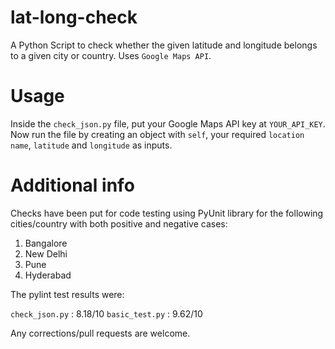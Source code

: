 # lat-long-check
A Python Script to check whether the given latitude and longitude belongs to a given city or country. Uses `Google Maps API`.

# Usage 

Inside the `check_json.py` file, put your Google Maps API key at `YOUR_API_KEY`. Now run the file by creating an object with `self`, your required `location name`, `latitude` and `longitude` as inputs. 

# Additional info

Checks have been put for code testing using PyUnit library for the following cities/country with both positive and negative cases:
 1. Bangalore
 2. New Delhi
 3. Pune
 4. Hyderabad
 
The pylint test results were:

`check_json.py` : 8.18/10
`basic_test.py` : 9.62/10

Any corrections/pull requests are welcome.

 

